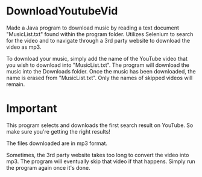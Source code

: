 # DownloadYoutubeVid
Made a Java program to download music by reading a text document "MusicList.txt" found within the program folder. Utilizes Selenium to search for the video and to navigate through a 3rd party website to download the video as mp3.

To download your music, simply add the name of the YouTube video that you wish to download into "MusicList.txt". The program will download the music into the Downloads folder. Once the music has been downloaded, the name is erased from "MusicList.txt". Only the names of skipped videos will remain.

# Important
This program selects and downloads the first search result on YouTube. So make sure you're getting the right results!

The files downloaded are in mp3 format.

Sometimes, the 3rd party website takes too long to convert the video into mp3. The program will eventually skip that video if that happens. Simply run the program again once it's done.
